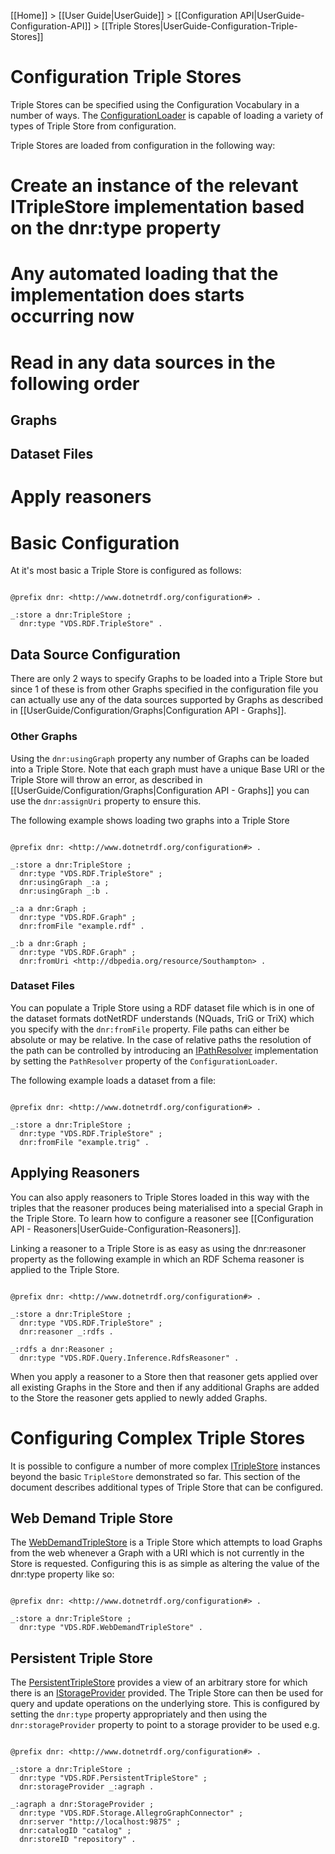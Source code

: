 [[Home]] > [[User Guide|UserGuide]] > [[Configuration API|UserGuide-Configuration-API]] > [[Triple Stores|UserGuide-Configuration-Triple-Stores]]

# Configuration Triple Stores 

Triple Stores can be specified using the Configuration Vocabulary in a number of ways. The [ConfigurationLoader](http://www.dotnetrdf.org/api/index.asp?Topic=VDS.RDF.Configuration.ConfigurationLoader) is capable of loading a variety of types of Triple Store from configuration.

Triple Stores are loaded from configuration in the following way:

# Create an instance of the relevant ITripleStore implementation based on the dnr:type property
# Any automated loading that the implementation does starts occurring now
# Read in any data sources in the following order
## Graphs
## Dataset Files
# Apply reasoners

# Basic Configuration 

At it's most basic a Triple Store is configured as follows:

```turtle

@prefix dnr: <http://www.dotnetrdf.org/configuration#> .

_:store a dnr:TripleStore ;
  dnr:type "VDS.RDF.TripleStore" .
```

## Data Source Configuration 

There are only 2 ways to specify Graphs to be loaded into a Triple Store but since 1 of these is from other Graphs specified in the configuration file you can actually use any of the data sources supported by Graphs as described in [[UserGuide/Configuration/Graphs|Configuration API - Graphs]].

### Other Graphs 

Using the `dnr:usingGraph` property any number of Graphs can be loaded into a Triple Store. Note that each graph must have a unique Base URI or the Triple Store will throw an error, as described in [[UserGuide/Configuration/Graphs|Configuration API - Graphs]] you can use the `dnr:assignUri` property to ensure this.

The following example shows loading two graphs into a Triple Store

```turtle

@prefix dnr: <http://www.dotnetrdf.org/configuration#> .

_:store a dnr:TripleStore ;
  dnr:type "VDS.RDF.TripleStore" ;
  dnr:usingGraph _:a ;
  dnr:usingGraph _:b .

_:a a dnr:Graph ;
  dnr:type "VDS.RDF.Graph" ;
  dnr:fromFile "example.rdf" .

_:b a dnr:Graph ;
  dnr:type "VDS.RDF.Graph" ;
  dnr:fromUri <http://dbpedia.org/resource/Southampton> .
```

### Dataset Files 

You can populate a Triple Store using a RDF dataset file which is in one of the dataset formats dotNetRDF understands (NQuads, TriG or TriX) which you specify with the `dnr:fromFile` property. File paths can either be absolute or may be relative. In the case of relative paths the resolution of the path can be controlled by introducing an [IPathResolver](http://www.dotnetrdf.org/api/index.asp?Topic=VDS.RDF.Configuration.IPathResolver) implementation by setting the `PathResolver` property of the `ConfigurationLoader`.

The following example loads a dataset from a file:

```turtle

@prefix dnr: <http://www.dotnetrdf.org/configuration#> .

_:store a dnr:TripleStore ;
  dnr:type "VDS.RDF.TripleStore" ;
  dnr:fromFile "example.trig" .
```

## Applying Reasoners 

You can also apply reasoners to Triple Stores loaded in this way with the triples that the reasoner produces being materialised into a special Graph in the Triple Store. To learn how to configure a reasoner see [[Configuration API - Reasoners|UserGuide-Configuration-Reasoners]].

Linking a reasoner to a Triple Store is as easy as using the dnr:reasoner property as the following example in which an RDF Schema reasoner is applied to the Triple Store.

```turtle

@prefix dnr: <http://www.dotnetrdf.org/configuration#> .

_:store a dnr:TripleStore ;
  dnr:type "VDS.RDF.TripleStore" ;
  dnr:reasoner _:rdfs .

_:rdfs a dnr:Reasoner ;
  dnr:type "VDS.RDF.Query.Inference.RdfsReasoner" .
```

When you apply a reasoner to a Store then that reasoner gets applied over all existing Graphs in the Store and then if any additional Graphs are added to the Store the reasoner gets applied to newly added Graphs.

# Configuring Complex Triple Stores 

It is possible to configure a number of more complex [ITripleStore](https://dotnetrdf.github.io/api/html/T_VDS_RDF_ITripleStore.htm) instances beyond the basic `TripleStore` demonstrated so far. This section of the document describes additional types of Triple Store that can be configured.

## Web Demand Triple Store 

The [WebDemandTripleStore](https://dotnetrdf.github.io/api/html/T_VDS_RDF_WebDemandTripleStore.htm) is a Triple Store which attempts to load Graphs from the web whenever a Graph with a URI which is not currently in the Store is requested. Configuring this is as simple as altering the value of the dnr:type property like so:

```turtle

@prefix dnr: <http://www.dotnetrdf.org/configuration#> .

_:store a dnr:TripleStore ;
  dnr:type "VDS.RDF.WebDemandTripleStore" .
```

## Persistent Triple Store 

The [PersistentTripleStore](https://dotnetrdf.github.io/api/html/T_VDS_RDF_PersistentTripleStore.htm) provides a view of an arbitrary store for which there is an [IStorageProvider](http://www.dotnetrdf.org/api/index.asp?Topic=VDS.RDF.Storage.IStorageProvider) provided. The Triple Store can then be used for query and update operations on the underlying store. This is configured by setting the `dnr:type` property appropriately and then using the `dnr:storageProvider` property to point to a storage provider to be used e.g.

```turtle

@prefix dnr: <http://www.dotnetrdf.org/configuration#> .

_:store a dnr:TripleStore ;
  dnr:type "VDS.RDF.PersistentTripleStore" ;
  dnr:storageProvider _:agraph .

_:agraph a dnr:StorageProvider ;
  dnr:type "VDS.RDF.Storage.AllegroGraphConnector" ;
  dnr:server "http://localhost:9875" ;
  dnr:catalogID "catalog" ;
  dnr:storeID "repository" .
```